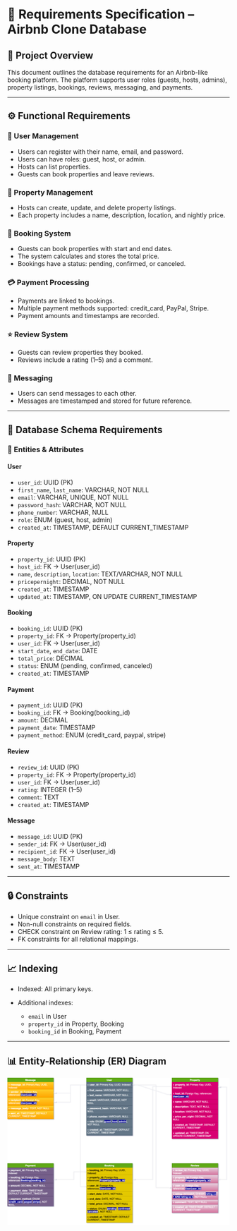 # 📝 Requirements Specification – Airbnb Clone Database

## 📌 Project Overview

This document outlines the database requirements for an Airbnb-like booking platform. The platform supports user roles (guests, hosts, admins), property listings, bookings, reviews, messaging, and payments.

---

## ⚙️ Functional Requirements

### 👤 User Management

* Users can register with their name, email, and password.
* Users can have roles: guest, host, or admin.
* Hosts can list properties.
* Guests can book properties and leave reviews.

### 🏡 Property Management

* Hosts can create, update, and delete property listings.
* Each property includes a name, description, location, and nightly price.

### 📅 Booking System

* Guests can book properties with start and end dates.
* The system calculates and stores the total price.
* Bookings have a status: pending, confirmed, or canceled.

### 💳 Payment Processing

* Payments are linked to bookings.
* Multiple payment methods supported: credit\_card, PayPal, Stripe.
* Payment amounts and timestamps are recorded.

### ⭐ Review System

* Guests can review properties they booked.
* Reviews include a rating (1–5) and a comment.

### 💬 Messaging

* Users can send messages to each other.
* Messages are timestamped and stored for future reference.

---

## 🧱 Database Schema Requirements

### 📌 Entities & Attributes

#### **User**

* `user_id`: UUID (PK)
* `first_name`, `last_name`: VARCHAR, NOT NULL
* `email`: VARCHAR, UNIQUE, NOT NULL
* `password_hash`: VARCHAR, NOT NULL
* `phone_number`: VARCHAR, NULL
* `role`: ENUM (guest, host, admin)
* `created_at`: TIMESTAMP, DEFAULT CURRENT\_TIMESTAMP

#### **Property**

* `property_id`: UUID (PK)
* `host_id`: FK → User(user\_id)
* `name`, `description`, `location`: TEXT/VARCHAR, NOT NULL
* `pricepernight`: DECIMAL, NOT NULL
* `created_at`: TIMESTAMP
* `updated_at`: TIMESTAMP, ON UPDATE CURRENT\_TIMESTAMP

#### **Booking**

* `booking_id`: UUID (PK)
* `property_id`: FK → Property(property\_id)
* `user_id`: FK → User(user\_id)
* `start_date`, `end_date`: DATE
* `total_price`: DECIMAL
* `status`: ENUM (pending, confirmed, canceled)
* `created_at`: TIMESTAMP

#### **Payment**

* `payment_id`: UUID (PK)
* `booking_id`: FK → Booking(booking\_id)
* `amount`: DECIMAL
* `payment_date`: TIMESTAMP
* `payment_method`: ENUM (credit\_card, paypal, stripe)

#### **Review**

* `review_id`: UUID (PK)
* `property_id`: FK → Property(property\_id)
* `user_id`: FK → User(user\_id)
* `rating`: INTEGER (1–5)
* `comment`: TEXT
* `created_at`: TIMESTAMP

#### **Message**

* `message_id`: UUID (PK)
* `sender_id`: FK → User(user\_id)
* `recipient_id`: FK → User(user\_id)
* `message_body`: TEXT
* `sent_at`: TIMESTAMP

---

## 🔒 Constraints

* Unique constraint on `email` in User.
* Non-null constraints on required fields.
* CHECK constraint on Review rating: 1 ≤ rating ≤ 5.
* FK constraints for all relational mappings.

---

## 📈 Indexing

* Indexed: All primary keys.
* Additional indexes:

  * `email` in User
  * `property_id` in Property, Booking
  * `booking_id` in Booking, Payment

---

## 📊 Entity-Relationship (ER) Diagram

![Entity-Relationship Diagram](er_diagram.png)

